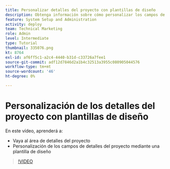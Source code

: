 ```yaml
---
title: Personalizar detalles del proyecto con plantillas de diseño
description: Obtenga información sobre cómo personalizar los campos de detalles del proyecto mediante una plantilla de diseño.
feature: System Setup and Administration
activity: deploy
team: Technical Marketing
role: Admin
level: Intermediate
type: Tutorial
thumbnail: 335076.png
kt: 8764
exl-id: af6ff5c1-a2c4-4440-b31d-c33726a7fee1
source-git-commit: adf12d7846d2a1b4c32513a3955c080905044576
workflow-type: tm+mt
source-wordcount: '46'
ht-degree: 0%

---
```


# Personalización de los detalles del proyecto con plantillas de diseño

En este vídeo, aprenderá a:

* Vaya al área de detalles del proyecto
* Personalización de los campos de detalles del proyecto mediante una plantilla de diseño

>[!VIDEO](https://video.tv.adobe.com/v/335076/?quality=12)
